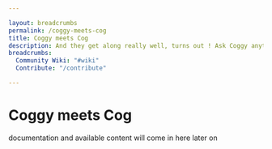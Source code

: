 ```yaml
---

layout: breadcrumbs
permalink: /coggy-meets-cog
title: Coggy meets Cog
description: And they get along really well, turns out ! Ask Coggy anything using '!w keyword' on Discord, and along with Cog from the Wiki They'll do their best to help!
breadcrumbs:
  Community Wiki: "#wiki"
  Contribute: "/contribute"

---
```


# Coggy meets Cog

documentation and available content will come in here later on


